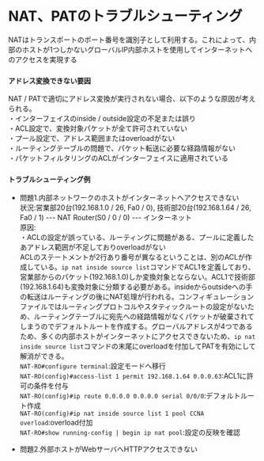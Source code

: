 # NAT、PATのトラブルシューティング
NATはトランスポートのポート番号を識別子として利用する。これによって、内部のホストが1つしかないグローバルIP内部ホストを使用してインターネットへのアクセスを実現する  

### `アドレス変換できない要因`
NAT / PATで適切にアドレス変換が実行されない場合、以下のような原因が考えられる。  
・インターフェイスのinside / outside設定の不足または誤り  
・ACL設定で、変換対象パケットが全て許可されていない  
・プール設定で、アドレス範囲またはoverloadがない  
・ルーティングテーブルの問題で、パケット転送に必要な経路情報がない  
・パケットフィルタリングのACLがインターフェイスに適用されている

### `トラブルシューティング例`
- 問題1.内部ネットワークのホストがインターネットへアクセスできない  
状況:営業部20台(192.168.1.0 / 26, Fa0 / 0), 技術部20台(192.168.1.64 / 26, Fa0 / 1) --- NAT Router(S0 / 0 / 0) --- インターネット  
原因:  
・ACLの設定が誤っている、ルーティングに問題がある、プールに定義したあアドレス範囲が不足しておりoverloadがない  
ACLのステートメントが2行あり番号が異なるということは、別のACLが作成している。`ip nat inside source list`コマンドでACL1を定義しており、営業部からのパケット(192.168.1.0)しか変換対象とならない。ACL1で技術部(192.168.1.64)も変換対象に分類する必要がある。insideからoutsideへの手の転送はルーティングの後にNAT処理が行われる。コンフィギュレーションファイルではルーティングプロトコルやスタティックルートの設定がないため、ルーティングテーブルに宛先への経路情報がなくパケットが破棄されてしまうのでデフォルトルートを作成する。グローバルアドレスが4つであるため、多くの内部ホストがインターネットにアクセスできないため、`ip nat inside source list`コマンドの末尾にoverloadを付加してPATを有効にして解消ができる。  
`NAT-RO#configure terminal`:設定モードへ移行  
`NAT-RO(config)#access-list 1 permit 192.168.1.64 0.0.0.63`:ACL1に許可の条件を付与  
`NAT-RO(config)#ip route 0.0.0.0 0.0.0.0 serial 0/0/0`:デフォルトルート作成  
`NAT-RO(config)#ip nat inside source list 1 pool CCNA overload`:overload付加  
`NAT-RO#show running-config | begin ip nat pool`:設定の反映を確認

- 問題2.外部ホストがWebサーバへHTTPアクセスできない
